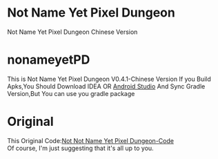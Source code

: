 # Not Name Yet Pixel Dungeon  
Not Name Yet Pixel Dungeon Chinese Version  
# nonameyetPD  
This is Not Name Yet Pixel Dungeon V0.4.1-Chinese Version
If you Build Apks,You Should Download IDEA OR [Android Studio](https://developer.android.google.cn/studio)
And Sync Gradle Version,But You can use you gradle package
# Original
This Original Code:[Not Not Name Yet Pixel Dungeon-Code](https://gitlab.com/RavenWolfPD/nonameyetpixeldungeon)  
Of course, I'm just suggesting that it's all up to you.